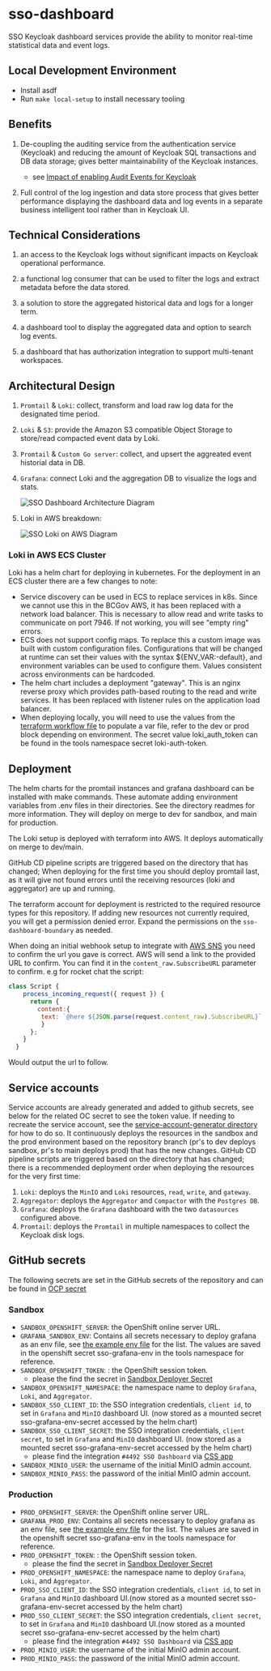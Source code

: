 # sso-dashboard

SSO Keycloak dashboard services provide the ability to monitor real-time statistical data and event logs.

## Local Development Environment

- Install asdf
- Run `make local-setup` to install necessary tooling

## Benefits

1. De-coupling the auditing service from the authentication service (Keycloak) and reducing the amount of Keycloak SQL transactions and DB data storage; gives better maintainability of the Keycloak instances.

   - see [Impact of enabling Audit Events for Keycloak](https://keycloak.discourse.group/t/impact-of-enabling-audit-events-for-keycloak/13552/2)

1. Full control of the log ingestion and data store process that gives better performance displaying the dashboard data and log events in a separate business intelligent tool rather than in Keycloak UI.

## Technical Considerations

1. an access to the Keycloak logs without significant impacts on Keycloak operational performance.

1. a functional log consumer that can be used to filter the logs and extract metadata before the data stored.

1. a solution to store the aggregated historical data and logs for a longer term.

1. a dashboard tool to display the aggregated data and option to search log events.

1. a dashboard that has authorization integration to support multi-tenant workspaces.

## Architectural Design

1. `Promtail` & `Loki`: collect, transform and load raw log data for the designated time period.

1. `Loki` & `S3`: provide the Amazon S3 compatible Object Storage to store/read compacted event data by Loki.

1. `Promtail` & `Custom Go server`: collect, and upsert the aggreated event historial data in DB.

1. `Grafana`: connect Loki and the aggregation DB to visualize the logs and stats.

   ![SSO Dashboard Architecture Diagram](assets/sso-dashboard.drawio.svg)

1. Loki in AWS breakdown:

   ![SSO Loki on AWS Diagram](assets/sso-dashboard-aws.drawio.svg)

### Loki in AWS ECS Cluster

Loki has a helm chart for deploying in kubernetes. For the deployment in an ECS cluster there are a few changes to note:

- Service discovery can be used in ECS to replace services in k8s. Since we cannot use this in the BCGov AWS, it has been replaced with a network load balancer. This is necessary to allow read and write tasks to communicate on port 7946. If not working, you will see "empty ring" errors.
- ECS does not support config maps. To replace this a custom image was built with custom configuration files. Configurations that will be changed at runtime can set their values with the syntax ${ENV_VAR:-default}, and environment variables can be used to configure them. Values consistent across environments can be hardcoded.
- The helm chart includes a deployment "gateway". This is an nginx reverse proxy which provides path-based routing to the read and write services. It has been replaced with listener rules on the application load balancer.
- When deploying locally, you will need to use the values from the [terraform workflow file](/.github/workflows/terraform.yaml#97) to populate a var file, refer to the dev or prod block depending on environment. The secret value loki_auth_token can be found in the tools namespace secret loki-auth-token.

<!-- ![image](https://user-images.githubusercontent.com/36021827/211399712-5bbeaa67-2994-460f-a12b-368b13187cdd.png) -->

## Deployment

The helm charts for the promtail instances and grafana dashboard can be installed with make commands. These automate adding environment variables from .env files in their directories. See the directory readmes for more information. They will deploy on merge to dev for sandbox, and main for production.

The Loki setup is deployed with terraform into AWS. It deploys automatically on merge to dev/main.

GitHub CD pipeline scripts are triggered based on the directory that has changed; When deploying for the first time you should deploy promtail last, as it will give not found errors until the receiving resources (loki and aggregator) are up and running.

The terraform account for deployment is restricted to the required resource types for this repository. If adding new resources not currently required, you will get a permission denied error. Expand the permissions on the `sso-dashboard-boundary` as needed.

When doing an initial webhook setup to integrate with [AWS SNS](https://aws.amazon.com/sns) you need to confirm the url you gave is correct. AWS will send a link to the provided URL to confirm. You can find it in the `content_raw.SubscribeURL` parameter to confirm. e.g for rocket chat the script:

``` javascript
class Script {
    process_incoming_request({ request }) {
      return {
        content:{
         text: `@here ${JSON.parse(request.content_raw).SubscribeURL}`
         }
      };
    }
  }
```

Would output the url to follow.

## Service accounts

Service accounts are already generated and added to github secrets, see below for the related OC secret to see the token value. If needing to recreate the service account, see the [service-account-generator directory](/service-account-generator/README.md) for how to do so.
It continuously deploys the resources in the sandbox and the prod environment based on the repository branch (pr's to dev deploys sandbox, pr's to main deploys prod) that has the new changes.
GitHub CD pipeline scripts are triggered based on the directory that has changed; there is a recommended deployment order when deploying the resources for the very first time:

1. `Loki`: deploys the `MinIO` and `Loki` resources, `read`, `write`, and `gateway`.
1. `Aggregator`: deploys the `Aggregator` and `Compactor` with the `Postgres DB`.
1. `Grafana`: deploys the `Grafana` dashboard with the two `datasources` configured above.
1. `Promtail`: deploys the `Promtail` in multiple namespaces to collect the Keycloak disk logs.

## GitHub secrets

The following secrets are set in the GitHub secrets of the repository and can be found in [OCP secret](https://console.apps.silver.devops.gov.bc.ca/k8s/ns/6d70e7-tools/secrets/sso-team-sso-dashboard-github-secrets)

### Sandbox

- `SANDBOX_OPENSHIFT_SERVER`: the OpenShift online server URL.
- `GRAFANA_SANDBOX_ENV`: Contains all secrets necessary to deploy grafana as an env file, see [the example env file](/helm/grafana/.env.example) for the list. The values are saved in the openshift secret sso-grafana-env in the tools namespace for reference.
- `SANDBOX_OPENSHIFT_TOKEN`: : the OpenShift session token.
  - please the find the secret in [Sandbox Deployer Secret](https://console.apps.gold.devops.gov.bc.ca/k8s/ns/c6af30-tools/secrets/oc-deployer-token-9tgwm)
- `SANDBOX_OPENSHIFT_NAMESPACE`: the namespace name to deploy `Grafana`, `Loki`, and `Aggregator`.
- `SANDBOX_SSO_CLIENT_ID`: the SSO integration credentials, `client id`, to set in `Grafana` and `MinIO` dashboard UI. (now stored as a mounted secret sso-grafana-env-secret accessed by the helm chart)
- `SANDBOX_SSO_CLIENT_SECRET`: the SSO integration credentials, `client secret`, to set in `Grafana` and `MinIO` dashboard UI. (now stored as a mounted secret sso-grafana-env-secret accessed by the helm chart)
  - please find the integration `#4492 SSO Dashboard` via [CSS app](https://bcgov.github.io/sso-requests)
- `SANDBOX_MINIO_USER`: the username of the initial MinIO admin account.
- `SANDBOX_MINIO_PASS`: the password of the initial MinIO admin account.

### Production

- `PROD_OPENSHIFT_SERVER`: the OpenShift online server URL.
- `GRAFANA_PROD_ENV`: Contains all secrets necessary to deploy grafana as an env file, see [the example env file](/helm/grafana/.env.example) for the list. The values are saved in the openshift secret sso-grafana-env in the tools namespace for reference.
- `PROD_OPENSHIFT_TOKEN`: : the OpenShift session token.
  - please the find the secret in [Sandbox Deployer Secret](https://console.apps.gold.devops.gov.bc.ca/k8s/ns/eb75ad-tools/secrets/oc-deployer-token-b99cz)
- `PROD_OPENSHIFT_NAMESPACE`: the namespace name to deploy `Grafana`, `Loki`, and `Aggregator`.
- `PROD_SSO_CLIENT_ID`: the SSO integration credentials, `client id`, to set in `Grafana` and `MinIO` dashboard UI.(now stored as a mounted secret sso-grafana-env-secret accessed by the helm chart)
- `PROD_SSO_CLIENT_SECRET`: the SSO integration credentials, `client secret`, to set in `Grafana` and `MinIO` dashboard UI.(now stored as a mounted secret sso-grafana-env-secret accessed by the helm chart)
  - please find the integration `#4492 SSO Dashboard` via [CSS app](https://bcgov.github.io/sso-requests)
- `PROD_MINIO_USER`: the username of the initial MinIO admin account.
- `PROD_MINIO_PASS`: the password of the initial MinIO admin account.
